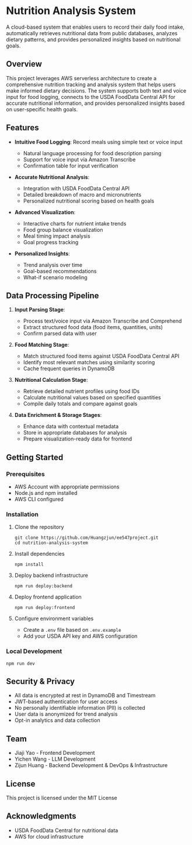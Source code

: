 # Nutrition Analysis System

A cloud-based system that enables users to record their daily food intake, automatically retrieves nutritional data from public databases, analyzes dietary patterns, and provides personalized insights based on nutritional goals.

## Overview

This project leverages AWS serverless architecture to create a comprehensive nutrition tracking and analysis system that helps users make informed dietary decisions. The system supports both text and voice input for food logging, connects to the USDA FoodData Central API for accurate nutritional information, and provides personalized insights based on user-specific health goals.

## Features

- **Intuitive Food Logging**: Record meals using simple text or voice input
  - Natural language processing for food description parsing
  - Support for voice input via Amazon Transcribe
  - Confirmation table for input verification

- **Accurate Nutritional Analysis**:
  - Integration with USDA FoodData Central API
  - Detailed breakdown of macro and micronutrients
  - Personalized nutritional scoring based on health goals

- **Advanced Visualization**:
  - Interactive charts for nutrient intake trends
  - Food group balance visualization
  - Meal timing impact analysis
  - Goal progress tracking

- **Personalized Insights**:
  - Trend analysis over time
  - Goal-based recommendations
  - What-if scenario modeling

## Data Processing Pipeline

1. **Input Parsing Stage**:
   - Process text/voice input via Amazon Transcribe and Comprehend
   - Extract structured food data (food items, quantities, units)
   - Confirm parsed data with user

2. **Food Matching Stage**:
   - Match structured food items against USDA FoodData Central API
   - Identify most relevant matches using similarity scoring
   - Cache frequent queries in DynamoDB

3. **Nutritional Calculation Stage**:
   - Retrieve detailed nutrient profiles using food IDs
   - Calculate nutritional values based on specified quantities
   - Compile daily totals and compare against goals

4. **Data Enrichment & Storage Stages**:
   - Enhance data with contextual metadata
   - Store in appropriate databases for analysis
   - Prepare visualization-ready data for frontend

## Getting Started

### Prerequisites

- AWS Account with appropriate permissions
- Node.js and npm installed
- AWS CLI configured

### Installation

1. Clone the repository
   ```
   git clone https://github.com/Huangzjun/ee547project.git
   cd nutrition-analysis-system
   ```

2. Install dependencies
   ```
   npm install
   ```

3. Deploy backend infrastructure
   ```
   npm run deploy:backend
   ```

4. Deploy frontend application
   ```
   npm run deploy:frontend
   ```

5. Configure environment variables
   - Create a `.env` file based on `.env.example`
   - Add your USDA API key and AWS configuration

### Local Development

```
npm run dev
```

## Security & Privacy

- All data is encrypted at rest in DynamoDB and Timestream
- JWT-based authentication for user access
- No personally identifiable information (PII) is collected
- User data is anonymized for trend analysis
- Opt-in analytics and data collection

## Team

- Jiaji Yao - Frontend Development
- Yichen Wang - LLM Development
- Zijun Huang - Backend Development & DevOps & Infrastructure

## License

This project is licensed under the MIT License

## Acknowledgments

- USDA FoodData Central for nutritional data
- AWS for cloud infrastructure

